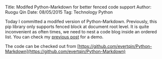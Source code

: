 Title: Modifed Python-Markdown for better fenced code support
Author: Ruogu Qin
Date: 08/05/2015
Tag: Technology
     Python

Today I committed a modifed version of Python-Markdown. Previously, this pip library only supports fenced block at document root level. It is quite inconvenient as often times, we need to nest a code blog inside an ordered list. You can check my [previous post](http://blog.tripplan.info/blog/post/item/14) for a demo.

The code can be checked out from [https://github.com/evertqin/Python-Markdown](https://github.com/evertqin/Python-Markdown)
